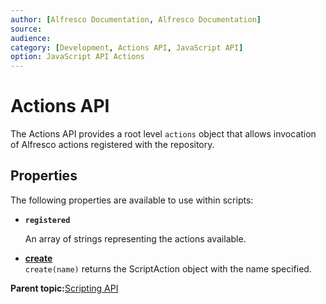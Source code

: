 ```yaml
---
author: [Alfresco Documentation, Alfresco Documentation]
source: 
audience: 
category: [Development, Actions API, JavaScript API]
option: JavaScript API Actions
---
```


# Actions API

The Actions API provides a root level `actions` object that allows invocation of Alfresco actions registered with the repository.

## Properties

The following properties are available to use within scripts:

-   **`registered`**

    An array of strings representing the actions available.


-   **[create](../references/API-JS-create.md)**  
`create(name)` returns the ScriptAction object with the name specified.

**Parent topic:**[Scripting API](../references/API-JS-Scripting-API.md)

